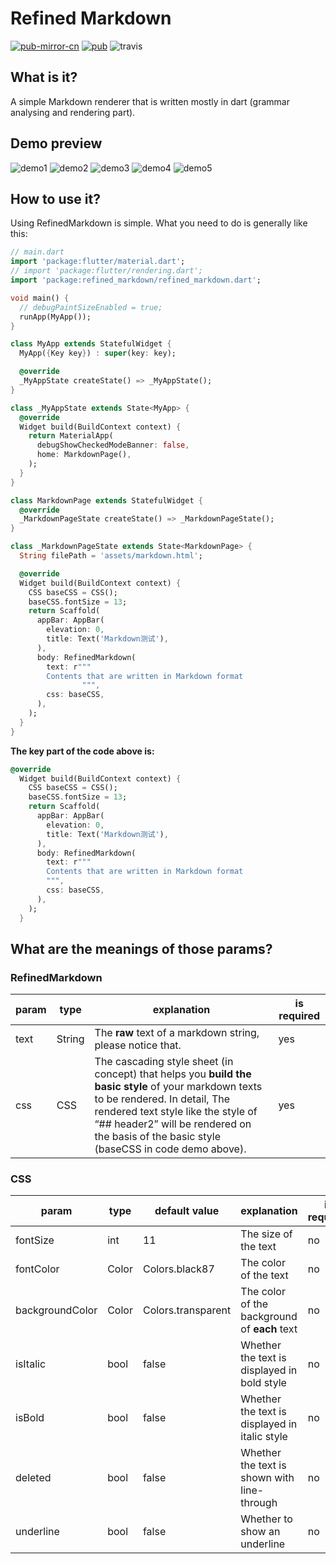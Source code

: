 # Refined Markdown

[![pub-mirror-cn](https://img.shields.io/badge/dynamic/json?color=blue&label=pub-mirror-cn&query=latestStableVersion&url=https%3A%2F%2Fdart-pub.mirrors.sjtug.sjtu.edu.cn%2Fapi%2Fdocumentation%2Frefined_markdown)](https://dart-pub.mirrors.sjtug.sjtu.edu.cn/packages/refined_markdown) [![pub](https://img.shields.io/badge/dynamic/json?color=blue&label=pub&query=latestStableVersion&url=https%3A%2F%2Fpub.dartlang.org%2Fapi%2Fdocumentation%2Frefined_markdown)](https://pub.dartlang.org/packages/refined_markdown) ![travis](https://travis-ci.org/Autokaka/refined_markdown.svg?branch=master)

## What is it?

A simple Markdown renderer that is written mostly in dart (grammar analysing and rendering part).

## Demo preview

![demo1](https://raw.githubusercontent.com/Autokaka/refined_markdown/master/assets/demo1.jpg) ![demo2](https://raw.githubusercontent.com/Autokaka/refined_markdown/master/assets/demo2.jpg) ![demo3](https://raw.githubusercontent.com/Autokaka/refined_markdown/master/assets/demo3.jpg) ![demo4](https://raw.githubusercontent.com/Autokaka/refined_markdown/master/assets/demo4.jpg) ![demo5](https://raw.githubusercontent.com/Autokaka/refined_markdown/master/assets/demo5.jpg)

## How to use it?

Using RefinedMarkdown is simple. What you need to do is generally like this:

```dart
// main.dart
import 'package:flutter/material.dart';
// import 'package:flutter/rendering.dart';
import 'package:refined_markdown/refined_markdown.dart';

void main() {
  // debugPaintSizeEnabled = true;
  runApp(MyApp());
}

class MyApp extends StatefulWidget {
  MyApp({Key key}) : super(key: key);

  @override
  _MyAppState createState() => _MyAppState();
}

class _MyAppState extends State<MyApp> {
  @override
  Widget build(BuildContext context) {
    return MaterialApp(
      debugShowCheckedModeBanner: false,
      home: MarkdownPage(),
    );
  }
}

class MarkdownPage extends StatefulWidget {
  @override
  _MarkdownPageState createState() => _MarkdownPageState();
}

class _MarkdownPageState extends State<MarkdownPage> {
  String filePath = 'assets/markdown.html';

  @override
  Widget build(BuildContext context) {
    CSS baseCSS = CSS();
    baseCSS.fontSize = 13;
    return Scaffold(
      appBar: AppBar(
        elevation: 0,
        title: Text('Markdown测试'),
      ),
      body: RefinedMarkdown(
        text: r"""
        Contents that are written in Markdown format
				""",
        css: baseCSS,
      ),
    );
  }
}
```

**The key part of the code above is:**

```dart
@override
  Widget build(BuildContext context) {
    CSS baseCSS = CSS();
    baseCSS.fontSize = 13;
    return Scaffold(
      appBar: AppBar(
        elevation: 0,
        title: Text('Markdown测试'),
      ),
      body: RefinedMarkdown(
        text: r"""
        Contents that are written in Markdown format
        """,
        css: baseCSS,
      ),
    );
  }
```

## What are the meanings of those params?

### RefinedMarkdown

| param | type   | explanation                                                                                                                                                                                                                                                             | is required |
| ----- | ------ | ----------------------------------------------------------------------------------------------------------------------------------------------------------------------------------------------------------------------------------------------------------------------- | ----------- |
| text  | String | The **raw** text of a markdown string, please notice that.                                                                                                                                                                                                              | yes         |
| css   | CSS    | The cascading style sheet (in concept) that helps you **build the basic style** of your markdown texts to be rendered. In detail, The rendered text style like the style of “## header2” will be rendered on the basis of the basic style (baseCSS in code demo above). | yes         |

### CSS

| param           | type  | default value      | explanation                                   | is required |
| --------------- | ----- | ------------------ | --------------------------------------------- | ----------- |
| fontSize        | int   | 11                 | The size of the text                          | no          |
| fontColor       | Color | Colors.black87     | The color of the text                         | no          |
| backgroundColor | Color | Colors.transparent | The color of the background of **each** text  | no          |
| isItalic        | bool  | false              | Whether the text is displayed in bold style   | no          |
| isBold          | bool  | false              | Whether the text is displayed in italic style | no          |
| deleted         | bool  | false              | Whether the text is shown with line-through   | no          |
| underline       | bool  | false              | Whether to show an underline                  | no          |

